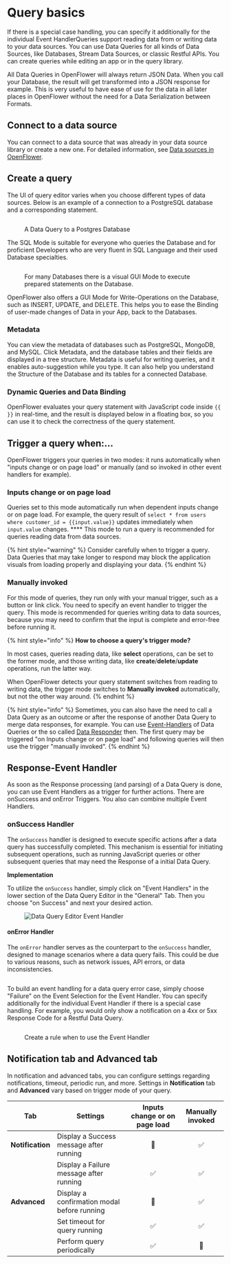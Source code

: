 # Query basics

If there is a special case handling, you can specify it additionally for the individual Event HandlerQueries support reading data from or writing data to your data sources. You can use Data Queries for all kinds of Data Sources, like Databases, Stream Data Sources, or classic Restful APIs. You can create queries while editing an app or in the query library.&#x20;

All Data Queries in OpenFlower will always return JSON Data. When you call your Database, the result will get transformed into a JSON response for example. This is very useful to have ease of use for the data in all later places in OpenFlower without the need for a Data Serialization between Formats.

## Connect to a data source

You can connect to a data source that was already in your data source library or create a new one. For detailed information, see [Data sources in OpenFlower](../data-sources-in-openflower/).

## Create a query

The UI of query editor varies when you choose different types of data sources. Below is an example of a connection to a PostgreSQL database and a corresponding statement.

<figure><img src="../../.gitbook/assets/App Editor  Database Query SQL.png" alt=""><figcaption><p>A Data Query to a Postgres Database</p></figcaption></figure>

The SQL Mode is suitable for everyone who queries the Database and for proficient Developers who are very fluent in SQL Language and their used Database specialties.

<figure><img src="../../.gitbook/assets/App Editor  Database Query GUI.png" alt=""><figcaption><p>For many Databases there is a visual GUI Mode to execute prepared statements on the Database.</p></figcaption></figure>

OpenFlower also offers a GUI Mode for Write-Operations on the Database, such as INSERT, UPDATE, and DELETE. This helps you to ease the Binding of user-made changes of Data in your App, back to the Databases.

### Metadata

You can view the metadata of databases such as PostgreSQL, MongoDB, and MySQL. Click Metadata, and the database tables and their fields are displayed in a tree structure. Metadata is useful for writing queries, and it enables auto-suggestion while you type. It can also help you understand the Structure of the Database and its tables for a connected Database.

### Dynamic Queries and Data Binding

OpenFlower evaluates your query statement with JavaScript code inside `{{ }}` in real-time, and the result is displayed below in a floating box, so you can use it to check the correctness of the query statement.

## Trigger a query when:...

OpenFlower triggers your queries in two modes: it runs automatically when "inputs change or on page load" or manually (and so invoked in other event handlers for example).&#x20;

### Inputs change or on page load

Queries set to this mode automatically run when dependent inputs change or on page load. For example, the query result of `select * from users where customer_id = {{input.value}}` updates immediately when `input.value` changes. \*\*\*\* This mode to run a query is recommended for queries reading data from data sources.

{% hint style="warning" %}
Consider carefully when to trigger a query. Data Queries that may take longer to respond may block the application visuals from loading properly and displaying your data.&#x20;
{% endhint %}

### Manually invoked

For this mode of queries, they run only with your manual trigger, such as a button or link click. You need to specify an event handler to trigger the query. This mode is recommended for queries writing data to data sources, because you may need to confirm that the input is complete and error-free before running it.

{% hint style="info" %}
**How to choose a query's trigger mode?**

In most cases, queries reading data, like **select** operations, can be set to the former mode, and those writing data, like **create**/**delete**/**update** operations, run the latter way.

When OpenFlower detects your query statement switches from reading to writing data, the trigger mode switches to **Manually invoked** automatically, but not the other way around.
{% endhint %}

{% hint style="info" %}
Sometimes, you can also have the need to call a Data Query as an outcome or after the response of another Data Query to merge data responses, for example. You can use [Event-Handlers](../../build-applications/app-interaction/event-handlers.md) of Data Queries or the so called [Data Responder](../../business-logic-in-apps/write-javascript/data-responder.md) then. The first query may be triggered "on Inputs change or on page load" and following queries will then use the trigger "manually invoked".
{% endhint %}

## Response-Event Handler

As soon as the Response processing (and parsing) of a Data Query is done, you can use Event Handlers as a trigger for further actions. There are onSuccess and onError Triggers. You also can combine multiple Event Handlers.

### onSuccess Handler

The `onSuccess` handler is designed to execute specific actions after a data query has successfully completed. This mechanism is essential for initiating subsequent operations, such as running JavaScript queries or other subsequent queries that may need the Response of a initial Data Query.

**Implementation**

To utilize the `onSuccess` handler, simply click on "Event Handlers" in the lower section of the Data Query Editor in the "General" Tab. Then you choose "on Success" and next your desired action.

<figure><img src="../../.gitbook/assets/Screenshot 2024-03-12 at 18.59.28.png" alt="Data Query Editor Event Handler"><figcaption></figcaption></figure>

#### onError Handler

The `onError` handler serves as the counterpart to the `onSuccess` handler, designed to manage scenarios where a data query fails. This could be due to various reasons, such as network issues, API errors, or data inconsistencies.

<figure><img src="../../.gitbook/assets/Screenshot 2024-03-12 at 19.01.02.png" alt=""><figcaption></figcaption></figure>

To build an event handling for a data query error case, simply choose "Failure" on the Event Selection for the Event Handler. You can specify additionally for the individual Event Handler if there is a special case handling. For example, you would only show a notification on a 4xx or 5xx Response Code for a Restful Data Query.

<figure><img src="../../.gitbook/assets/Screenshot 2024-03-12 at 19.06.09.png" alt=""><figcaption><p>Create a rule when to use the Event Handler</p></figcaption></figure>

## Notification tab and Advanced tab

In notification and advanced tabs, you can configure settings regarding notifications, timeout, periodic run, and more. Settings in **Notification** tab and **Advanced** vary based on trigger mode of your query.

| Tab              | Settings                                    | Inputs change or on page load | Manually invoked |
| ---------------- | ------------------------------------------- | :---------------------------: | :--------------: |
| **Notification** | Display a Success message after running     |               🚫              |         ✅        |
|                  | Display a Failure message after running     |               ✅               |         ✅        |
| **Advanced**     | Display a confirmation modal before running |         <p>🚫<br></p>         |         ✅        |
|                  | Set timeout for query running               |               ✅               |         ✅        |
|                  | Perform query periodically                  |               ✅               |        🚫        |
